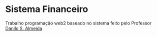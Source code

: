 # Sistema Financeiro

Trabalho programação web2 baseado no sistema feito pelo Professor <a href="https://github.com/dsalinux">Danilo S. Almeida</a>

